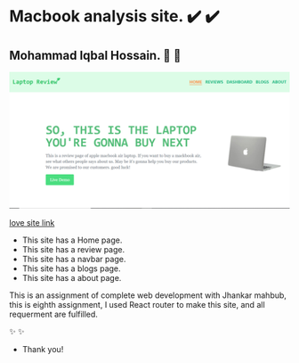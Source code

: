 
<h1>Macbook analysis site. ✔️ ✔️</h1>

<!-- https://mackbook-anlysis.netlify.app -->

## Mohammad Iqbal Hossain. 📖 📖 

![alt text](./src/components/Assets/Assigmement-8-readme.png)

[love site link](https://mackbook-anlysis.netlify.app)

<ul>
  <li>This site has a Home page.</li>
  <li>This site has a review page.</li>
  <li>This site has a navbar page.</li>
  <li>This site has a blogs page.</li>
  <li>This site has a about page.</li>
</ul>

<p>This is an assignment of complete web development with Jhankar mahbub, this is eighth assignment, I used React router to make this site, and  all requerment are fulfilled.</p>

✨ ✨

- Thank you!